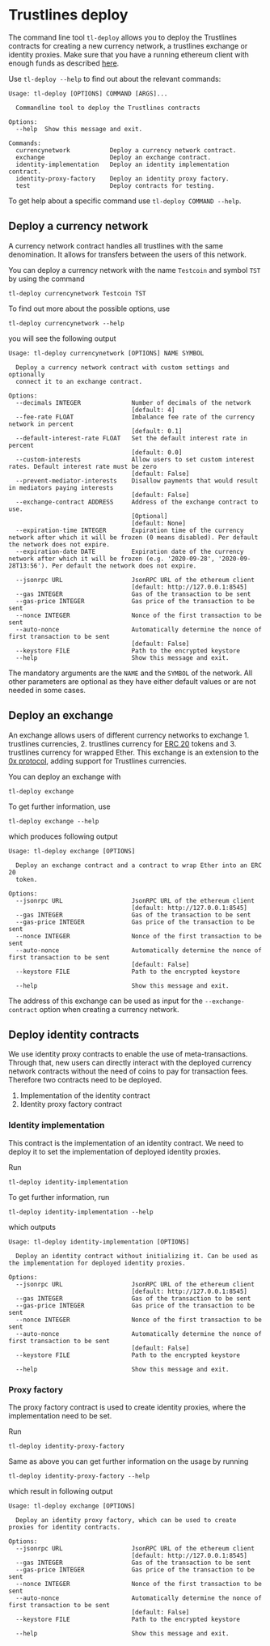 # Trustlines deploy

The command line tool `tl-deploy` allows you to deploy the Trustlines contracts for creating a new currency network, a trustlines exchange or identity proxies. Make sure that you have a running ethereum client with enough funds as described [here](../README.md).

Use `tl-deploy --help` to find out about the relevant commands:

```
Usage: tl-deploy [OPTIONS] COMMAND [ARGS]...

  Commandline tool to deploy the Trustlines contracts

Options:
  --help  Show this message and exit.

Commands:
  currencynetwork           Deploy a currency network contract.
  exchange                  Deploy an exchange contract.
  identity-implementation   Deploy an identity implementation contract.
  identity-proxy-factory    Deploy an identity proxy factory.
  test                      Deploy contracts for testing.
```

To get help about a specific command use `tl-deploy COMMAND --help`.

## Deploy a currency network
A currency network contract handles all trustlines with the same denomination. It allows for transfers between the users of this network.

You can deploy a currency network with the name `Testcoin` and symbol `TST` by using the command
```
tl-deploy currencynetwork Testcoin TST
```

To find out more about the possible options, use
```
tl-deploy currencynetwork --help
```
you will see the following output
```
Usage: tl-deploy currencynetwork [OPTIONS] NAME SYMBOL

  Deploy a currency network contract with custom settings and optionally
  connect it to an exchange contract.

Options:
  --decimals INTEGER              Number of decimals of the network
                                  [default: 4]
  --fee-rate FLOAT                Imbalance fee rate of the currency network in percent
                                  [default: 0.1]
  --default-interest-rate FLOAT   Set the default interest rate in percent
                                  [default: 0.0]
  --custom-interests              Allow users to set custom interest rates. Default interest rate must be zero
                                  [default: False]
  --prevent-mediator-interests    Disallow payments that would result in mediators paying interests
                                  [default: False]
  --exchange-contract ADDRESS     Address of the exchange contract to use.
                                  [Optional]
                                  [default: None]
  --expiration-time INTEGER       Expiration time of the currency network after which it will be frozen (0 means disabled). Per default the network does not expire.
  --expiration-date DATE          Expiration date of the currency network after which it will be frozen (e.g. '2020-09-28', '2020-09-28T13:56'). Per default the network does not expire.

  --jsonrpc URL                   JsonRPC URL of the ethereum client
                                  [default: http://127.0.0.1:8545]
  --gas INTEGER                   Gas of the transaction to be sent
  --gas-price INTEGER             Gas price of the transaction to be sent
  --nonce INTEGER                 Nonce of the first transaction to be sent
  --auto-nonce                    Automatically determine the nonce of first transaction to be sent
                                  [default: False]
  --keystore FILE                 Path to the encrypted keystore
  --help                          Show this message and exit.
```

The mandatory arguments are the `NAME` and the `SYMBOL` of the network.
All other parameters are optional as they have either default values or are not needed in some cases.

## Deploy an exchange
An exchange allows users of different currency networks to exchange 1. trustlines currencies, 2. trustlines currency for [ERC 20](https://github.com/ethereum/EIPs/blob/master/EIPS/eip-20.md) tokens and 3. trustlines currency for wrapped Ether.
This exchange is an extension to the [0x protocol](https://github.com/0xProject), adding support for Trustlines currencies.

You can deploy an exchange with
```
tl-deploy exchange
```
To get further information, use
```
tl-deploy exchange --help
```
which produces following output
```
Usage: tl-deploy exchange [OPTIONS]

  Deploy an exchange contract and a contract to wrap Ether into an ERC 20
  token.

Options:
  --jsonrpc URL                   JsonRPC URL of the ethereum client
                                  [default: http://127.0.0.1:8545]
  --gas INTEGER                   Gas of the transaction to be sent
  --gas-price INTEGER             Gas price of the transaction to be sent
  --nonce INTEGER                 Nonce of the first transaction to be sent
  --auto-nonce                    Automatically determine the nonce of first transaction to be sent
                                  [default: False]
  --keystore FILE                 Path to the encrypted keystore

  --help                          Show this message and exit.
```
The address of this exchange can be used as input for the `--exchange-contract` option when creating a currency network.

## Deploy identity contracts
We use identity proxy contracts to enable the use of meta-transactions.
Through that, new users can directly interact with the deployed currency network contracts without the need of coins to pay for transaction fees.
Therefore two contracts need to be deployed.
 1. Implementation of the identity contract
 2. Identity proxy factory contract

### Identity implementation
This contract is the implementation of an identity contract. We need to deploy it to set the implementation of deployed identity proxies.

Run
```
tl-deploy identity-implementation
```
To get further information, run
```
tl-deploy identity-implementation --help
```
which outputs
```
Usage: tl-deploy identity-implementation [OPTIONS]

  Deploy an identity contract without initializing it. Can be used as the implementation for deployed identity proxies.

Options:
  --jsonrpc URL                   JsonRPC URL of the ethereum client
                                  [default: http://127.0.0.1:8545]
  --gas INTEGER                   Gas of the transaction to be sent
  --gas-price INTEGER             Gas price of the transaction to be sent
  --nonce INTEGER                 Nonce of the first transaction to be sent
  --auto-nonce                    Automatically determine the nonce of first transaction to be sent
                                  [default: False]
  --keystore FILE                 Path to the encrypted keystore

  --help                          Show this message and exit.
```

### Proxy factory
The proxy factory contract is used to create identity proxies, where the implementation need to be set.

Run
```
tl-deploy identity-proxy-factory
```
Same as above you can get further information on the usage by running
```
tl-deploy identity-proxy-factory --help
```
which result in following output
```
Usage: tl-deploy exchange [OPTIONS]

  Deploy an identity proxy factory, which can be used to create proxies for identity contracts.

Options:
  --jsonrpc URL                   JsonRPC URL of the ethereum client
                                  [default: http://127.0.0.1:8545]
  --gas INTEGER                   Gas of the transaction to be sent
  --gas-price INTEGER             Gas price of the transaction to be sent
  --nonce INTEGER                 Nonce of the first transaction to be sent
  --auto-nonce                    Automatically determine the nonce of first transaction to be sent
                                  [default: False]
  --keystore FILE                 Path to the encrypted keystore

  --help                          Show this message and exit.
```